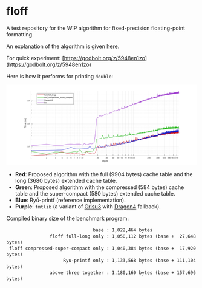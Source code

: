 # floff
A test repository for the WIP algorithm for fixed-precision floating-point formatting.

An explanation of the algorithm is given [here](https://jk-jeon.github.io/posts/2022/12/fixed-precision-formatting/).

For quick experiment: [https://godbolt.org/z/5948en1zo](https://godbolt.org/z/5948en1zo)

Here is how it performs for printing `double`:

![benchmark](subproject/benchmark/results/to_chars_fixed_precision_benchmark_binary64.png)
- **Red**: Proposed algorithm with the full (9904 bytes) cache table and the long (3680 bytes) extended cache table.
- **Green**: Proposed algorithm with the compressed (584 bytes) cache table and the super-compact (580 bytes) extended cache table.
- **Blue**: Ryū-printf (reference implementation).
- **Purple**: `fmtlib` (a variant of [Grisu3](https://www.cs.tufts.edu/~nr/cs257/archive/florian-loitsch/printf.pdf) with [Dragon4](https://lists.nongnu.org/archive/html/gcl-devel/2012-10/pdfkieTlklRzN.pdf) fallback).

Compiled binary size of the benchmark program:
```
                                base : 1,022,464 bytes
                floff full-long only : 1,050,112 bytes (base +  27,648 bytes)
 floff compressed-super-compact only : 1,040,384 bytes (base +  17,920 bytes)
                     Ryu-printf only : 1,133,568 bytes (base + 111,104 bytes)
                above three together : 1,180,160 bytes (base + 157,696 bytes)
```
